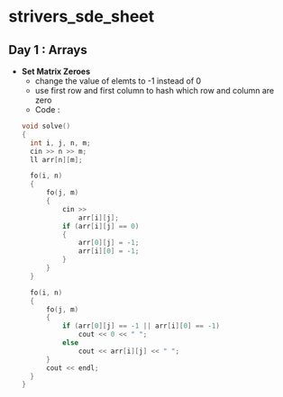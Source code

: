 # strivers_sde_sheet

## Day 1 : Arrays

- **Set Matrix Zeroes**
  - change the value of elemts to -1 instead of 0
  - use first row and first column to hash which row and column are zero
  - Code :
  ```c++
  void solve()
  {
    int i, j, n, m;
    cin >> n >> m;
    ll arr[n][m];

    fo(i, n)
    {
        fo(j, m)
        {
            cin >>
                arr[i][j];
            if (arr[i][j] == 0)
            {
                arr[0][j] = -1;
                arr[i][0] = -1;
            }
        }
    }

    fo(i, n)
    {
        fo(j, m)
        {
            if (arr[0][j] == -1 || arr[i][0] == -1)
                cout << 0 << " ";
            else
                cout << arr[i][j] << " ";
        }
        cout << endl;
    }
  }
  ```
